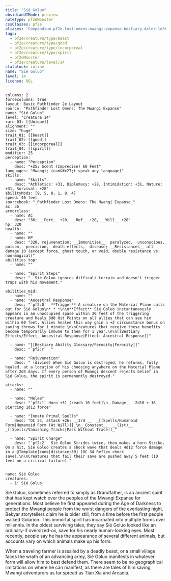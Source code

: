 ```yaml
---
title: "Sié Goluo"
obsidianUIMode: preview
noteType: pf2eMonster
cssClasses: pf2e
aliases: "Compendium.pf2e.lost-omens-mwangi-expanse-bestiary.Actor.ld3hMGWfeUT7enNf" 
tags:
  - pf2e/creature/type/beast
  - pf2e/creature/type/good
  - pf2e/creature/type/incorporeal
  - pf2e/creature/type/spirit
  - pf2eMonster
  - pf2e/creature/level/14
statblock: inline
name: "Sié Goluo"
level: 14
license: OGL
---
```


```statblock
columns: 2
forcecolumns: true
layout: Basic Pathfinder 2e Layout
source: "Pathfinder Lost Omens: The Mwangi Expanse"
name: "Sié Goluo"
level: "Creature 14"
rare_03: [[Unique]]
alignment: ""
size: "huge"
trait_01: [[beast]]
trait_02: [[good]]
trait_03: [[incorporeal]]
trait_04: [[spirit]]
modifier: 25
perception:
  - name: "Perception"
    desc: "+25; Scent (Imprecise) 60 Feet"
languages: "Mwangi; (can&#x27;t speak any language)"
skills:
  - name: "Skills"
    desc: "Athletics: +31, Diplomacy: +28, Intimidation: +31, Nature: +31, Survival: +28"
abilityMods: [9, 5, 8, 1, 8, 4]
speed: 40 feet
sourcebook: "_Pathfinder Lost Omens: The Mwangi Expanse_"
ac: 36
armorclass:
  - name: AC
    desc: "36; __Fort__ +28, __Ref__ +20, __Will__ +28"
hp: 320
health:
  - name: ""
  - name: HP
    desc: "320, rejuvenation; __Immunities__  paralyzed,  unconscious,  poison,  precision,  death effects,  disease; __Resistances__ all damage 10 (except force, ghost touch, or void; double resistance vs. non-magical)"
abilities_top:
  - name: ""

  - name: "Spirit Steps"
    desc: "  Sié Goluo ignores difficult terrain and doesn't trigger traps with his movement."

abilities_mid:
  - name: ""
  - name: "Ancestral Response"
    desc: "`pf2:0`  **Trigger** A creature on the Material Plane calls out for Sié Goluo\n* * *\n\n**Effect** Sié Goluo instantaneously appears in an unoccupied space within 30 feet of the triggering creature and heals 8d8 Hit Points on all allies that can see him within 60 feet. Allies healed this way gain a +2 circumstance bonus on saving throws for 1 minute.\n\nCreatures that receive these benefits become temporarily immune to them for 1 year.\n\n[[Bestiary Effects/Effect_ Ancestral Response|Effect: Ancestral Response]]"

  - name: "[[Bestiary Ability Glossary/Ferocity|Ferocity]]"
    desc: "`pf2:r`  "

  - name: "Rejuvenation"
    desc: " (divine) When Sié Goluo is destroyed, he reforms, fully healed, at a location of his choosing anywhere on the Material Plane after 2d4 days. If every person of Mwangi descent rejects belief in Sié Goluo, the spirit is permanently destroyed."

attacks:
  - name: ""

  - name: "Melee"
    desc: "`pf2:1` Horn +31 (reach 10 feet)\n__Damage__  2d10 + 16 piercing 1d12 force"

  - name: "Innate Primal Spells"
    desc: "DC 34, attack +26; __3rd __  _[[Spells/Humanoid Form|Humanoid Form (At Will)]]_\n__Constant__  __(1st)__ _[[Spells/Vanishing Tracks|Pass Without Trace]]_"

  - name: "Spirit Charge"
    desc: "`pf2:2`  Sié Goluo Strides twice, then makes a horn Strike. On a hit, Sié Goluo creates a shock wave that deals 4d12 force damage in a @Template[cone|distance:30] (DC 34 Reflex check save).\n\nCreatures that fail their save are pushed away 5 feet (10 feet on a critical failure)."
 
```

```encounter-table
name: Sié Goluo
creatures:
  - 1: Sié Goluo
```



Sié Goluo, sometimes referred to simply as Grandfather, is an ancient spirit that has kept watch over the peoples of the Mwangi Expanse for generations. Most believe he first appeared during the Age of Darkness to protect the Mwangi people from the worst dangers of the everlasting night. Bekyar storytellers claim he is older still, from a time before the first people walked Golarion. This immortal spirit has incarnated into multiple forms over millennia. In the oldest surviving tales, they say Sié Goluo looked like an ordinary-if oversized-ox, save for his nearly human-looking eyes. Most recently, people say he has the appearance of several different animals, but accounts vary on which animals make up his form.

When a traveling farmer is assailed by a deadly beast, or a small village faces the wrath of an advancing army, Sié Goluo manifests in whatever form will allow him to best defend them. There seem to be no geographical limitations on where he can manifest, as there are tales of him saving Mwangi adventurers as far spread as Tian Xia and Arcadia.
